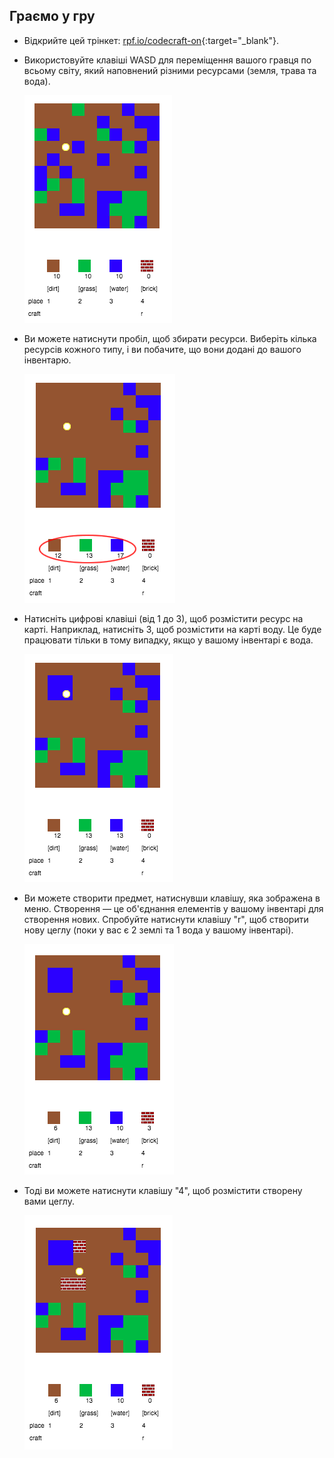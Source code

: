 ## Граємо у гру

+ Відкрийте цей трінкет: [rpf.io/codecraft-on](http://rpf.io/codecraft-on){:target="_blank"}.

+ Використовуйте клавіші WASD для переміщення вашого гравця по всьому світу, який наповнений різними ресурсами (земля, трава та вода).
    
    ![знімок екрану](images/craft-move.png)

+ Ви можете натиснути пробіл, щоб збирати ресурси. Виберіть кілька ресурсів кожного типу, і ви побачите, що вони додані до вашого інвентарю.
    
    ![скріншот](images/craft-pickup.png)

+ Натисніть цифрові клавіші (від 1 до 3), щоб розмістити ресурс на карті. Наприклад, натисніть 3, щоб розмістити на карті воду. Це буде працювати тільки в тому випадку, якщо у вашому інвентарі є вода.
    
    ![скріншот](images/craft-place-water.png)

+ Ви можете створити предмет, натиснувши клавішу, яка зображена в меню. Створення — це об'єднання елементів у вашому інвентарі для створення нових. Спробуйте натиснути клавішу "r", щоб створити нову цеглу (поки у вас є 2 землі та 1 вода у вашому інвентарі).
    
    ![знімок екрану](images/craft-craft-brick.png)

+ Тоді ви можете натиснути клавішу "4", щоб розмістити створену вами цеглу.
    
    ![скріншот](images/craft-place-brick.png)